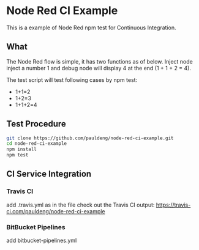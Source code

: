 # Node Red CI Example

This is a example of Node Red npm test for Continuous Integration.

## What
The Node Red flow is simple, it has two functions as of below. Inject node inject a number 1 and debug node will display 4 at the end (1 + 1 + 2 = 4).

The test script will test following cases by npm test:
* 1+1=2
* 1+2=3
* 1+1+2=4

## Test Procedure
```bash
git clone https://github.com/pauldeng/node-red-ci-example.git
cd node-red-ci-example
npm install
npm test
```

## CI Service Integration
### Travis CI
add .travis.yml as in the file
check out the Travis CI output: https://travis-ci.com/pauldeng/node-red-ci-example
### BitBucket Pipelines
add bitbucket-pipelines.yml

